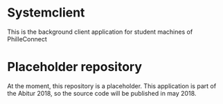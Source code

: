 # Systemclient
This is the background client application for student machines of PhilleConnect

# Placeholder repository
At the moment, this repository is a placeholder. This application is part of the Abitur 2018, so the source code will be published in may 2018.
